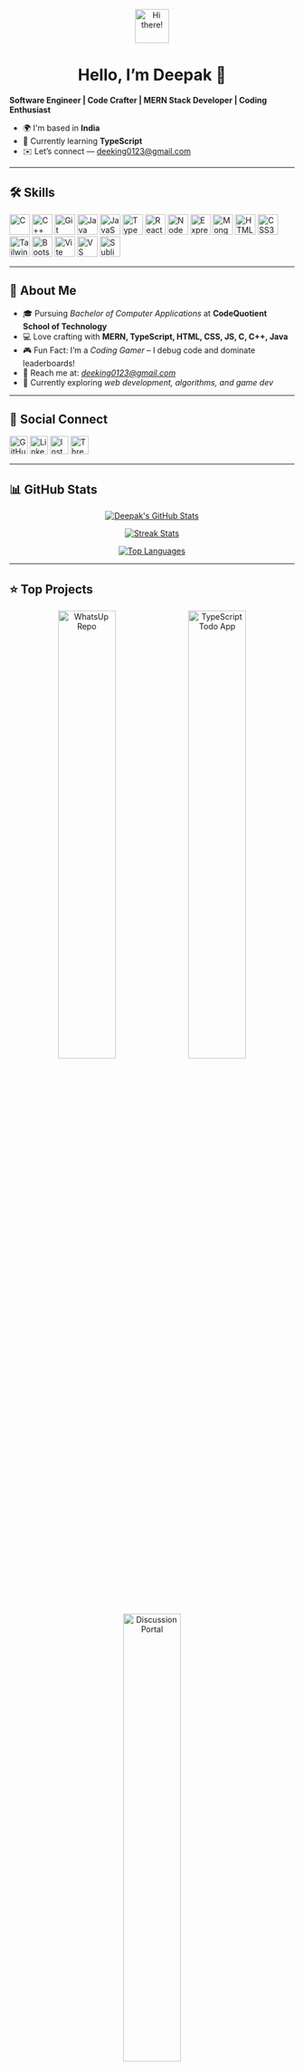<p align="center">
  <img src="https://user-images.githubusercontent.com/18350557/176309783-0785949b-9127-417c-8b55-ab5a4333674e.gif" alt="Hi there!" width="60"/>
</p>
<h1 align="center">Hello, I’m Deepak 👋</h1>

**Software Engineer | Code Crafter | MERN Stack Developer | Coding Enthusiast**

- 🌍 I'm based in **India**  
- 🧠 Currently learning **TypeScript**  
- ✉️ Let’s connect — [deeking0123@gmail.com](mailto:deeking0123@gmail.com)  

---

## 🛠️ Skills

<p align="left">
  <a href="https://docs.microsoft.com/en-us/cpp/"><img src="https://raw.githubusercontent.com/danielcranney/readme-generator/main/public/icons/skills/c-colored.svg" width="36" alt="C"/></a>
  <a href="https://docs.microsoft.com/en-us/cpp/"><img src="https://raw.githubusercontent.com/danielcranney/readme-generator/main/public/icons/skills/cplusplus-colored.svg" width="36" alt="C++"/></a>
  <a href="https://git-scm.com/"><img src="https://raw.githubusercontent.com/danielcranney/readme-generator/main/public/icons/skills/git-colored.svg" width="36" alt="Git"/></a>
  <a href="https://www.oracle.com/java/"><img src="https://raw.githubusercontent.com/danielcranney/readme-generator/main/public/icons/skills/java-colored.svg" width="36" alt="Java"/></a>
  <a href="https://developer.mozilla.org/en-US/docs/Web/JavaScript"><img src="https://raw.githubusercontent.com/danielcranney/readme-generator/main/public/icons/skills/javascript-colored.svg" width="36" alt="JavaScript"/></a>
  <a href="https://www.typescriptlang.org/"><img src="https://raw.githubusercontent.com/danielcranney/readme-generator/main/public/icons/skills/typescript-colored.svg" width="36" alt="TypeScript"/></a>
  <a href="https://reactjs.org/"><img src="https://raw.githubusercontent.com/danielcranney/readme-generator/main/public/icons/skills/react-colored.svg" width="36" alt="React"/></a>
  <a href="https://nodejs.org/"><img src="https://raw.githubusercontent.com/danielcranney/readme-generator/main/public/icons/skills/nodejs-colored.svg" width="36" alt="NodeJS"/></a>
  <a href="https://expressjs.com/"><img src="https://raw.githubusercontent.com/danielcranney/readme-generator/main/public/icons/skills/express-colored.svg" width="36" alt="Express"/></a>
  <a href="https://www.mongodb.com/"><img src="https://raw.githubusercontent.com/danielcranney/readme-generator/main/public/icons/skills/mongodb-colored.svg" width="36" alt="MongoDB"/></a>
  <a href="https://developer.mozilla.org/en-US/docs/Glossary/HTML5"><img src="https://raw.githubusercontent.com/danielcranney/readme-generator/main/public/icons/skills/html5-colored.svg" width="36" alt="HTML5"/></a>
  <a href="https://www.w3.org/TR/CSS/"><img src="https://raw.githubusercontent.com/danielcranney/readme-generator/main/public/icons/skills/css3-colored.svg" width="36" alt="CSS3"/></a>
  <a href="https://tailwindcss.com/"><img src="https://raw.githubusercontent.com/danielcranney/readme-generator/main/public/icons/skills/tailwindcss-colored.svg" width="36" alt="TailwindCSS"/></a>
  <a href="https://getbootstrap.com/"><img src="https://raw.githubusercontent.com/danielcranney/readme-generator/main/public/icons/skills/bootstrap-colored.svg" width="36" alt="Bootstrap"/></a>
  <a href="https://vitejs.dev/"><img src="https://raw.githubusercontent.com/danielcranney/readme-generator/main/public/icons/skills/vite-colored.svg" width="36" alt="Vite"/></a>
  <a href="https://code.visualstudio.com/"><img src="https://raw.githubusercontent.com/danielcranney/readme-generator/main/public/icons/skills/visualstudiocode.svg" width="36" alt="VS Code"/></a>
  <a href="https://www.sublimetext.com/"><img src="https://raw.githubusercontent.com/danielcranney/readme-generator/main/public/icons/skills/sublimetext.svg" width="36" alt="Sublime Text"/></a>
</p>

---

## 🌟 About Me
- 🎓 Pursuing *Bachelor of Computer Applications* at  **CodeQuotient School of Technology**
- 💻 Love crafting with **MERN, TypeScript, HTML, CSS, JS, C, C++, Java**  
- 🎮 Fun Fact: I’m a *Coding Gamer* – I debug code and dominate leaderboards!  
- 📧 Reach me at: *deeking0123@gmail.com*  
- 🌱 Currently exploring *web development, algorithms, and game dev*  

---

## 🔗 Social Connect

<p align="left">
  <a href="https://github.com/Deepak-0119288" target="_blank"><img src="https://raw.githubusercontent.com/danielcranney/readme-generator/main/public/icons/socials/github.svg" width="32" alt="GitHub"/></a>
  <a href="https://www.linkedin.com/in/deepak0112988" target="_blank"><img src="https://raw.githubusercontent.com/danielcranney/readme-generator/main/public/icons/socials/linkedin.svg" width="32" alt="LinkedIn"/></a>
  <a href="http://www.instagram.com/_deep._.k91" target="_blank"><img src="https://raw.githubusercontent.com/danielcranney/readme-generator/main/public/icons/socials/instagram.svg" width="32" alt="Instagram"/></a>
  <a href="https://www.threads.net/@_deep._.k91" target="_blank"><img src="https://raw.githubusercontent.com/danielcranney/readme-generator/main/public/icons/socials/threads.svg" width="32" alt="Threads"/></a>
</p>

---

## 📊 GitHub Stats

<p align="center">
  <a href="https://github.com/Deepak-0119288">
    <img alt="Deepak's GitHub Stats" src="https://github-readme-stats.vercel.app/api?username=Deepak-0119288&show_icons=true&hide=issues,contribs&title_color=ffffff&text_color=6366f1&icon_color=6366f1&bg_color=1c1917&hide_border=true" />
  </a>
</p>

<p align="center">
  <a href="https://github.com/Deepak-0119288">
    <img alt="Streak Stats" src="https://github-readme-streak-stats.herokuapp.com/?user=Deepak-0119288&stroke=6366f1&background=1c1917&ring=ffffff&fire=ffffff&currStreakNum=6366f1&currStreakLabel=ffffff&sideNums=6366f1&sideLabels=6366f1&dates=6366f1&hide_border=true" />
  </a>
</p>

<p align="center">
  <a href="https://github.com/Deepak-0119288">
    <img alt="Top Languages" src="https://github-readme-stats.vercel.app/api/top-langs?username=munishwar001&show_icons=true&theme=radical&layout=compact&hide_border=true" />
  </a>
</p>

---

## ⭐ Top Projects

<p align="center">
  <a href="https://github.com/Deepak-0119288/WhatsUp"><img src="https://github-readme-stats.vercel.app/api/pin/?username=Deepak-0119288&repo=WhatsUp&title_color=ffffff&text_color=6366f1&icon_color=6366f1&bg_color=1c1917&hide_border=true" width="45%" alt="WhatsUp Repo"/></a>
  <a href="https://github.com/Deepak-0119288/Typescript-Todo-App"><img src="https://github-readme-stats.vercel.app/api/pin/?username=Deepak-0119288&repo=Typescript-Todo-App&title_color=ffffff&text_color=6366f1&icon_color=6366f1&bg_color=1c1917&hide_border=true" width="45%" alt="TypeScript Todo App"/></a>
</p>

<p align="center">
  <a href="https://github.com/Deepak-0119288/Express-DiscussionPortal"><img src="https://github-readme-stats.vercel.app/api/pin/?username=Deepak-0119288&repo=Express-DiscussionPortal&title_color=ffffff&text_color=6366f1&icon_color=6366f1&bg_color=1c1917&hide_border=true" width="45%" alt="Discussion Portal"/></a>
</p>

---

## 🚀 Let's Build Something!

Whether you have ideas for collaboration, want to discuss new technologies, or just say hi—my inbox is always open. 😊

---

✨ *Thanks for visiting my profile!*  
